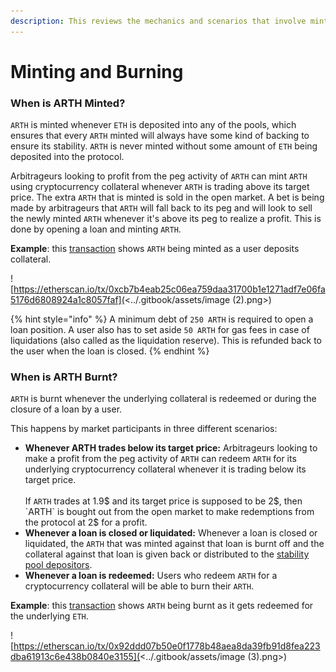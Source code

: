 ```yaml
---
description: This reviews the mechanics and scenarios that involve minting and burning ARTH
---
```


# Minting and Burning

### When is ARTH Minted?

`ARTH` is minted whenever `ETH` is deposited into any of the pools, which ensures that every `ARTH` minted will always have some kind of backing to ensure its stability. `ARTH` is never minted without some amount of `ETH` being deposited into the protocol.&#x20;

Arbitrageurs looking to profit from the peg activity of `ARTH` can mint `ARTH` using cryptocurrency collateral whenever `ARTH` is trading above its target price. The extra `ARTH` that is minted is sold in the open market. A bet is being made by arbitrageurs that `ARTH` will fall back to its peg and will look to sell the newly minted `ARTH` whenever it's above its peg to realize a profit. This is done by opening a loan and minting `ARTH`.

**Example**: this [transaction](https://etherscan.io/tx/0xcb7b4eab25c06ea759daa31700b1e1271adf7e06fa5176d6808924a1c8057faf) shows `ARTH` being minted as a user deposits collateral.

![https://etherscan.io/tx/0xcb7b4eab25c06ea759daa31700b1e1271adf7e06fa5176d6808924a1c8057faf](<../.gitbook/assets/image (2).png>)

{% hint style="info" %}
A minimum debt of `250 ARTH` is required to open a loan position. A user also has to set aside `50 ARTH` for gas fees in case of liquidations (also called as the liquidation reserve). This is refunded back to the user when the loan is closed.&#x20;
{% endhint %}

### When is ARTH Burnt?

`ARTH` is burnt whenever the underlying collateral is redeemed or during the closure of a loan by a user.&#x20;

This happens by market participants in three different scenarios:

* **Whenever ARTH trades below its target price:** Arbitrageurs looking to make a profit from the peg activity of `ARTH` can redeem `ARTH` for its underlying cryptocurrency collateral whenever it is trading below its target price. \
  \
  If `ARTH` trades at 1.9$ and its target price is supposed to be 2$, then `ARTH` is bought out from the open market to make redemptions from the protocol at 2$ for a profit.
* **Whenever a loan is closed or liquidated:** Whenever a loan is closed or liquidated, the `ARTH` that was minted against that loan is burnt off and the collateral against that loan is given back or distributed to the [stability pool depositors](stability-pool.md).
* **Whenever a loan is redeemed:** Users who redeem `ARTH` for a cryptocurrency collateral will be able to burn their `ARTH`.

**Example**: this [transaction](https://etherscan.io/tx/0x92ddd07b50e0f1778b48aea8da39fb91d8fea223dba61913c6e438b0840e3155) shows `ARTH` being burnt as it gets redeemed for the underlying `ETH`.&#x20;

![https://etherscan.io/tx/0x92ddd07b50e0f1778b48aea8da39fb91d8fea223dba61913c6e438b0840e3155](<../.gitbook/assets/image (3).png>)
